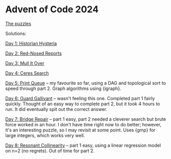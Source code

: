 # Advent of Code 2024

[The puzzles](https://adventofcode.com/2024/)

Solutions:

[Day 1: Historian Hysteria](https://inductivestep.github.io/aoc2024/aoc01.nb.html)

[Day 2: Red-Nosed Reports](https://inductivestep.github.io/aoc2024/aoc02.nb.html)

[Day 3: Mull It Over](https://inductivestep.github.io/aoc2024/aoc03.nb.html)

[Day 4: Ceres Search](https://inductivestep.github.io/aoc2024/aoc04.nb.html)

[Day 5: Print Queue](https://inductivestep.github.io/aoc2024/aoc05.nb.html) &ndash;
my favourite so far, using a DAG and topological sort to speed through part 2.
Graph algorithms using {igraph}.

[Day 6: Guard Gallivant](https://inductivestep.github.io/aoc2024/aoc06.nb.html)
&ndash; wasn't feeling this one. Completed part 1 fairly quickly. Thought 
of an easy way to complete part 2, but it took 4 hours to run. It did eventually
spit out the correct answer.

[Day 7: Bridge Repair](https://inductivestep.github.io/aoc2024/aoc07.nb.html)
&ndash; part 1 easy, part 2 needed a cleverer search but brute force worked in an
hour. I don't have time right now to do better; however, it's an interesting
puzzle, so I may revisit at some point. Uses {gmp} for large integers,
which works very well.

[Day 8: Resonant Collinearity](https://inductivestep.github.io/aoc2024/aoc08.nb.html)
&ndash; part 1 easy, using a linear regression model on n=2 (no regrets). Out of
time for part 2.